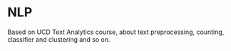 # NLP

Based on UCD Text Analytics course, about text preprocessing, counting, classifier and clustering and so on.
